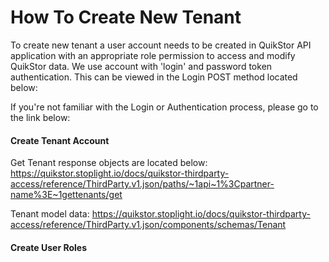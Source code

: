 # How To Create New Tenant

To create new tenant a user account needs to be created in QuikStor API application with an appropriate role permission to access and modify QuikStor data. We use account with 'login' and password token authentication. This can be viewed in the Login POST method located below:


If you're not familiar with the Login or Authentication process, please go to the link below: 





#### Create Tenant Account

Get Tenant response objects are located below: 
https://quikstor.stoplight.io/docs/quikstor-thirdparty-access/reference/ThirdParty.v1.json/paths/~1api~1%3Cpartner-name%3E~1gettenants/get

Tenant model data: 
https://quikstor.stoplight.io/docs/quikstor-thirdparty-access/reference/ThirdParty.v1.json/components/schemas/Tenant

#### Create User Roles